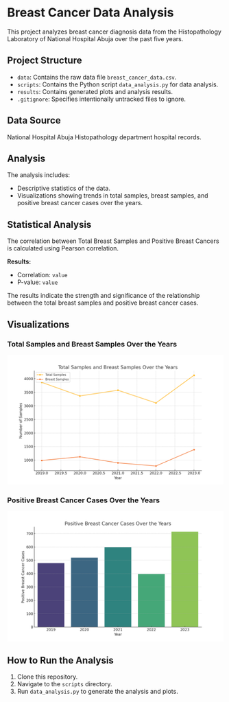 # Breast Cancer Data Analysis

This project analyzes breast cancer diagnosis data from the Histopathology Laboratory of National Hospital Abuja over the past five years.

## Project Structure
- `data`: Contains the raw data file `breast_cancer_data.csv`.
- `scripts`: Contains the Python script `data_analysis.py` for data analysis.
- `results`: Contains generated plots and analysis results.
- `.gitignore`: Specifies intentionally untracked files to ignore.

## Data Source
National Hospital Abuja Histopathology department hospital records.

## Analysis
The analysis includes:
- Descriptive statistics of the data.
- Visualizations showing trends in total samples, breast samples, and positive breast cancer cases over the years.

## Statistical Analysis
The correlation between Total Breast Samples and Positive Breast Cancers is calculated using Pearson correlation.

**Results:**
- Correlation: `value`
- P-value: `value`

The results indicate the strength and significance of the relationship between the total breast samples and positive breast cancer cases.

## Visualizations

### Total Samples and Breast Samples Over the Years
![Total Samples vs Breast Samples](total_samples_vs_breast_samples.png)

### Positive Breast Cancer Cases Over the Years
![Positive Breast Cancer Cases](positive_breast_cancer_cases.png)

## How to Run the Analysis
1. Clone this repository.
2. Navigate to the `scripts` directory.
3. Run `data_analysis.py` to generate the analysis and plots.
